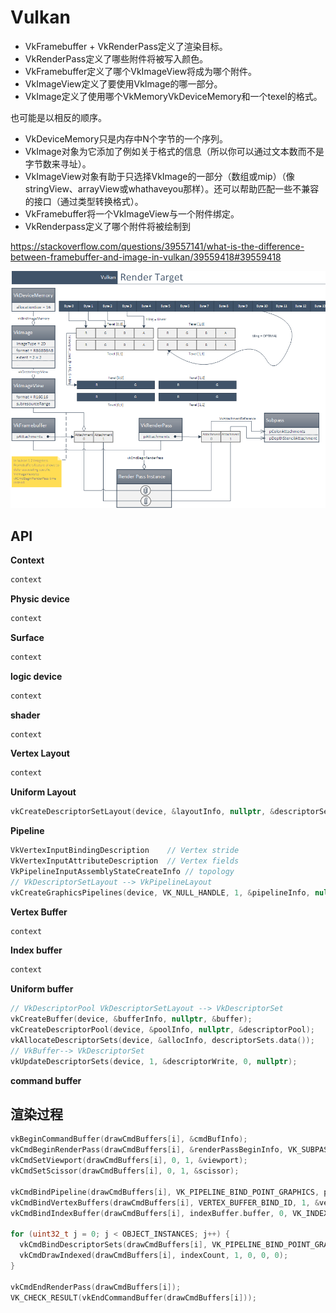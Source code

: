 # Vulkan

- VkFramebuffer + VkRenderPass定义了渲染目标。
- VkRenderPass定义了哪些附件将被写入颜色。
- VkFramebuffer定义了哪个VkImageView将成为哪个附件。
- VkImageView定义了要使用VkImage的哪一部分。
- VkImage定义了使用哪个VkMemoryVkDeviceMemory和一个texel的格式。

也可能是以相反的顺序。  

- VkDeviceMemory只是内存中N个字节的一个序列。
- VkImage对象为它添加了例如关于格式的信息（所以你可以通过文本数而不是字节数来寻址）。
- VkImageView对象有助于只选择VkImage的一部分（数组或mip）（像stringView、arrayView或whathaveyou那样）。还可以帮助匹配一些不兼容的接口（通过类型转换格式）。
- VkFramebuffer将一个VkImageView与一个附件绑定。
- VkRenderpass定义了哪个附件将被绘制到

https://stackoverflow.com/questions/39557141/what-is-the-difference-between-framebuffer-and-image-in-vulkan/39559418#39559418  

![alt](./vulkan_render_target.png)

## API
**Context**  
  ```CPP
  context 
  ```

**Physic device**  
  ```CPP
  context 
  ```

**Surface**  
  ```CPP
  context 
  ```

**logic device**  
  ```CPP
  context 
  ```

**shader**  
  ```CPP
  context 
  ```

**Vertex Layout**  
  ```CPP
  context 
  ```

**Uniform Layout**  
  ```CPP
  vkCreateDescriptorSetLayout(device, &layoutInfo, nullptr, &descriptorSetLayout)
  ```

**Pipeline**  
  ```CPP
  VkVertexInputBindingDescription    // Vertex stride
  VkVertexInputAttributeDescription  // Vertex fields
  VkPipelineInputAssemblyStateCreateInfo // topology
  // VkDescriptorSetLayout --> VkPipelineLayout 
  vkCreateGraphicsPipelines(device, VK_NULL_HANDLE, 1, &pipelineInfo, nullptr, &graphicsPipeline) 
  ```

**Vertex Buffer**   
  ```CPP
  context 
  ```

**Index buffer**  
  ```CPP
  context  
  ```

**Uniform buffer**  
  ```CPP
  // VkDescriptorPool VkDescriptorSetLayout --> VkDescriptorSet
  vkCreateBuffer(device, &bufferInfo, nullptr, &buffer);
  vkCreateDescriptorPool(device, &poolInfo, nullptr, &descriptorPool);
  vkAllocateDescriptorSets(device, &allocInfo, descriptorSets.data());
  // VkBuffer--> VkDescriptorSet
  vkUpdateDescriptorSets(device, 1, &descriptorWrite, 0, nullptr);
  ```

**command buffer**  


## 渲染过程
```CPP
vkBeginCommandBuffer(drawCmdBuffers[i], &cmdBufInfo);
vkCmdBeginRenderPass(drawCmdBuffers[i], &renderPassBeginInfo, VK_SUBPASS_CONTENTS_INLINE);
vkCmdSetViewport(drawCmdBuffers[i], 0, 1, &viewport);
vkCmdSetScissor(drawCmdBuffers[i], 0, 1, &scissor);

vkCmdBindPipeline(drawCmdBuffers[i], VK_PIPELINE_BIND_POINT_GRAPHICS, pipeline);
vkCmdBindVertexBuffers(drawCmdBuffers[i], VERTEX_BUFFER_BIND_ID, 1, &vertexBuffer.buffer, offsets);
vkCmdBindIndexBuffer(drawCmdBuffers[i], indexBuffer.buffer, 0, VK_INDEX_TYPE_UINT32);

for (uint32_t j = 0; j < OBJECT_INSTANCES; j++) {
  vkCmdBindDescriptorSets(drawCmdBuffers[i], VK_PIPELINE_BIND_POINT_GRAPHICS, pipelineLayout, 0, 1, &descriptorSet, 1, &dynamicOffset);
  vkCmdDrawIndexed(drawCmdBuffers[i], indexCount, 1, 0, 0, 0);
}

vkCmdEndRenderPass(drawCmdBuffers[i]);
VK_CHECK_RESULT(vkEndCommandBuffer(drawCmdBuffers[i]));

```
